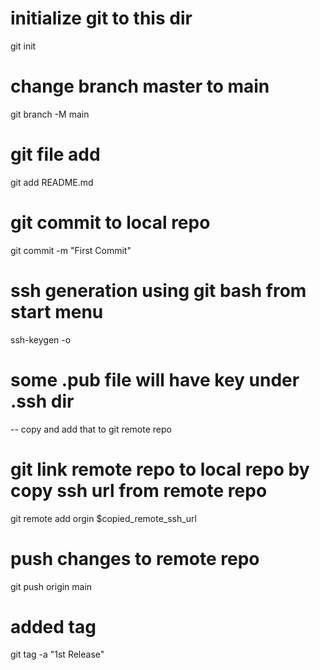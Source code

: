 # initialize git to this dir

git init

# change branch master to main

git branch -M main

# git file add

git add README.md

# git commit to local repo

git commit -m "First Commit"

# ssh generation using git bash from start menu

ssh-keygen -o

# some .pub file will have key under .ssh dir

-- copy and add that to git remote repo

# git link remote repo to local repo by copy ssh url from remote repo

git remote add orgin $copied_remote_ssh_url

# push changes to remote repo

git push origin main

# added tag

git tag -a "1st Release"
